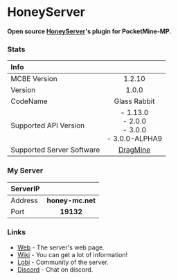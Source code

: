 # HoneyServer
__Open source [HoneyServer](https://honey-mc.net)'s plugin for PocketMine-MP.__

### Stats

| Info |  |
|:---|:---:|
| MCBE Version | 1.2.10 |
| Version | 1.0.0 |
| CodeName | Glass Rabbit |
| Supported API Version | - 1.13.0 <br> - 2.0.0 <br> - 3.0.0 <br> - 3.0.0-ALPHA9 |
| Supported Server Software | [DragMine](https://github.com/DragMineTeam/DragMine) |

### My Server

| ServerIP |  |
|:---|:---:|
| Address | __honey-mc.net__ |
| Port | __19132__ |

### Links
 * [Web](https://honey-mc.net) - The server's web page.
 * [Wiki](http://seesaawiki.jp/honey-mc/) - You can get a lot of information!
 * [Lobi](https://lobi.co/invite/ic385) - Community of the server.
 * [Discord](https://discord.gg/Qe8tE9N) - Chat on discord.